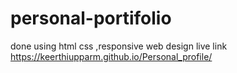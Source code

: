 # personal-portifolio
done using html css ,responsive web design
live link https://keerthiupparm.github.io/Personal_profile/
